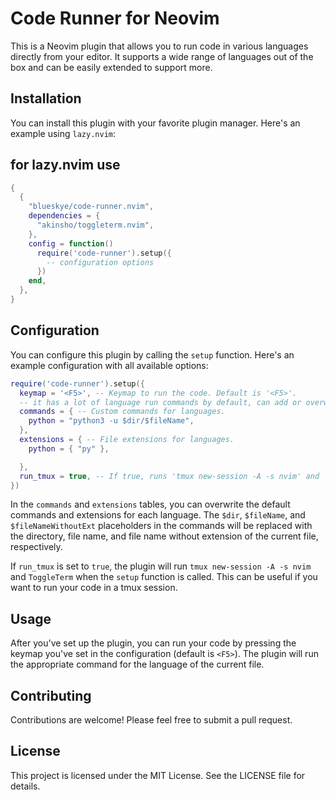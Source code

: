 # Code Runner for Neovim

This is a Neovim plugin that allows you to run code in various languages directly from your editor. It supports a wide range of languages out of the box and can be easily extended to support more.

## Installation

You can install this plugin with your favorite plugin manager. Here's an example using `lazy.nvim`:
## for lazy.nvim use
```lua
{
  {
    "blueskye/code-runner.nvim",
    dependencies = {
      "akinsho/toggleterm.nvim",
    },
    config = function()
      require('code-runner').setup({
        -- configuration options
      })
    end,
  },
}
```


## Configuration

You can configure this plugin by calling the `setup` function. Here's an example configuration with all available options:

```lua
require('code-runner').setup({
  keymap = '<F5>', -- Keymap to run the code. Default is '<F5>'.
  -- it has a lot of language run commands by default, can add or overwrite them as needed like this
  commands = { -- Custom commands for languages.
    python = "python3 -u $dir/$fileName",
  },
  extensions = { -- File extensions for languages.
    python = { "py" },

  },
  run_tmux = true, -- If true, runs 'tmux new-session -A -s nvim' and 'ToggleTerm'. Default is false.
})
```

In the `commands` and `extensions` tables, you can overwrite the default commands and extensions for each language. The `$dir`, `$fileName`, and `$fileNameWithoutExt` placeholders in the commands will be replaced with the directory, file name, and file name without extension of the current file, respectively.

If `run_tmux` is set to `true`, the plugin will run `tmux new-session -A -s nvim` and `ToggleTerm` when the `setup` function is called. This can be useful if you want to run your code in a tmux session.

## Usage

After you've set up the plugin, you can run your code by pressing the keymap you've set in the configuration (default is `<F5>`). The plugin will run the appropriate command for the language of the current file.

## Contributing

Contributions are welcome! Please feel free to submit a pull request.

## License

This project is licensed under the MIT License. See the LICENSE file for details.